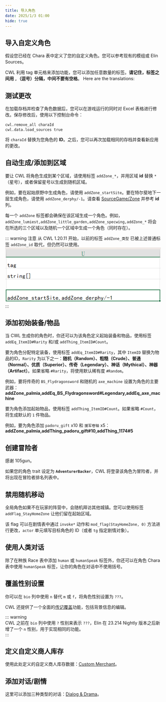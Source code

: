 ```yaml
---
title: 导入角色
date: 2025/1/3 01:00
hide: true
---
```


## 导入自定义角色

假设您已经在 Chara 表中定义了您的自定义角色。您可以参考现有的模组或 Elin Sources。
<LinkCard t="Chara表粗略解释" u="https://elin-modding-resources.github.io/Elin.Docs/articles/10_Source%20Sheets/puddles_chara_note" />
 
CWL 利用 tag 单元格来添加功能，您可以添加任意数量的标签。**请记住，标签之间用 `,`（逗号）分隔，中间不要有空格**。
Here are the translations:

## 测试更改

在加载存档并检查了角色数据后，您可以在游戏运行的同时对 Excel 表格进行修改。保存修改后，使用以下控制台命令：

```
cwl.remove_all charaId
cwl.data.load_sources true
```

将 `charaId` 替换为您角色的 **ID**。之后，您可以再次加载相同的存档并查看新应用的更改。

## 自动生成/添加到区域

要让 CWL 将角色生成到某个区域，请使用标签 `addZone_*`，并用区域 **id** 替换 `*`（星号），或者保留星号以生成到随机区域。

例如，要在起始原野中生成角色，请使用 `addZone_startSite`。要在特尔斐地下一层生成角色，请使用 `addZone_derphy/-1`。请查看 [SourceGame/Zone](https://docs.google.com/spreadsheets/d/16-LkHtVqjuN9U0rripjBn-nYwyqqSGg_/edit?gid=1819250752#gid=1819250752) 并参考 **id** 列。

每一个 `addZone` 标签都会确保在该区域生成一个角色。例如，`addZone_lumiest,addZone_little_garden,addZone_specwing,addZone_*` 将会在所选的三个区域以及随机一个区域中生成一个角色（同时存在）。

::: warning 注意
从 CWL 1.20.11 开始，以前的标签 `addZone_类型` 已被上述普通标签 `addZone_id` 取代，但仍然可以使用。  
![img](./assets/spawn_chara.png)
:::

## 添加初始装备/物品

当 CWL 生成你的角色时，你还可以为该角色定义起始装备和物品，使用标签 `addEq_ItemID#Rarity` 和/或 `addThing_ItemID#Count`。

要为角色分配特定装备，使用标签 `addEq_ItemID#Rarity`，其中 `ItemID` 替换为物品的ID，`Rarity` 为以下之一：**随机（Random）、粗糙（Crude）、普通（Normal）、优质（Superior）、传奇（Legendary）、神话（Mythical）、神器（Artifact）**。如果省略 `#Rarity`，将使用默认稀有度 `#Random`。

例如，要将传奇的 `BS_Flydragonsword` 和随机的 `axe_machine` 设置为角色的主要武器：
**addZone_palmia,addEq_BS_Flydragonsword#Legendary,addEq_axe_machine**

要为角色添加起始物品，使用标签 `addThing_ItemID#Count`。如果省略 `#Count`，将生成默认的 `1` 件物品。

例如，要为角色添加 `padoru_gift` x10 和 `援军卷轴` x5：
**addZone_palmia,addThing_padoru_gift#10,addThing_1174#5**

## 创建冒险者

感谢 105gun。

如果您的角色 trait 设定为 **`AdventurerBacker`**，CWL 将登录该角色为冒险者，并将出现在冒险者排名列表中。

## 禁用随机移动

全局角色如果不在玩家的阵营中，会随机拜访其他城镇。您可以使用标签 `addFlag_StayHomeZone` 让他们留在起始区域。

该 flag 可以在剧情表中通过 `invoke*` 动作和 `mod_flag(StayHomeZone, 0)` 方法进行更改，`actor` 单元填写目标角色的 ID（或者 `tg` 指定剧情对象）。

## 使用人类对话

除了在种族 Race 表中添加 `human` 或 `humanSpeak` 标签外，你还可以在角色 Chara 表中使用 `humanSpeak` 标签，让你的角色在对话中不使用括号。

## 覆盖性别设置

你可以在 `bio` 列中使用 `n` 替代 `m` 或 `f`，将角色性别设置为 `???`。

CWL 还提供了一个全面的[传记覆盖](./3_bio)功能，包括背景信息的编辑。

::: warning  
CWL 之前在 `bio` 列中使用 `?` 性别来表示 `???`，Elin 在 23.214 Nightly 版本之后新增了一个 `n` 性别，用于实现相同的功能。  
:::

## 定义自定义商人库存

使用此处定义的自定义商人库存数据：[Custom Merchant](./2_merchant)。

## 添加对话/剧情

这里可以添加三种类型的对话：[Dialog & Drama](./1_talks)。